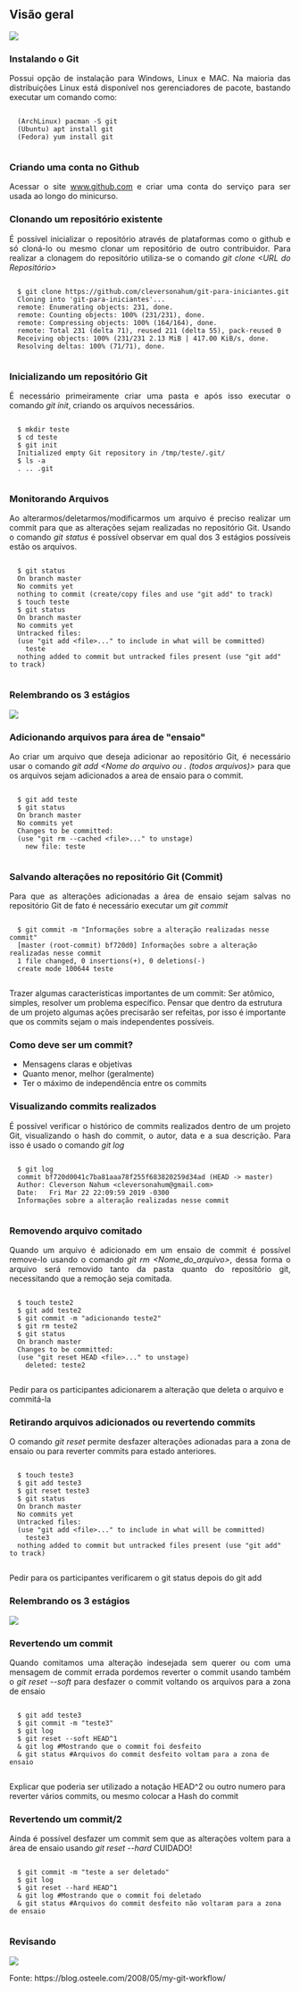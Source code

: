 <div>

  <h2>Visão geral</h2>
  <img src="img/workflow/workflow.png" style="background:none; border:none; box-shadow:none;" />


  <h3>Instalando o Git</h3>
  <p align="justify">Possui opção de instalação para Windows, Linux e MAC. Na maioria das distribuições Linux está disponível nos gerenciadores de pacote, bastando executar um comando como: </p>
  <pre style="white-space: pre-wrap;"><code data-trim>
  (ArchLinux) pacman -S git
  (Ubuntu) apt install git
  (Fedora) yum install git
  </code></pre>


  <h3>Criando uma conta no Github</h3>
  <p align="justify">Acessar o site <a href="https://www.github.com">www.github.com</a> e criar uma conta do serviço para ser usada ao longo do minicurso.</p>


  <h3>Clonando um repositório existente</h3>
  <p align="justify">É possível inicializar o repositório através de plataformas como o github e só cloná-lo ou mesmo clonar um repositório de outro contribuidor. Para realizar a clonagem do repositório utiliza-se o comando <i>git clone &lt;URL do Repositório&gt;</i></p>
  <pre style="white-space: pre-wrap;"><code data-trim>
  $ git clone https://github.com/cleversonahum/git-para-iniciantes.git
  Cloning into 'git-para-iniciantes'...
  remote: Enumerating objects: 231, done.
  remote: Counting objects: 100% (231/231), done.
  remote: Compressing objects: 100% (164/164), done.
  remote: Total 231 (delta 71), reused 211 (delta 55), pack-reused 0
  Receiving objects: 100% (231/231 2.13 MiB | 417.00 KiB/s, done.
  Resolving deltas: 100% (71/71), done.
	</code></pre>


  <h3>Inicializando um repositório Git</h3>
  <p align="justify">É necessário primeiramente criar uma pasta e após isso executar o comando <i>git init</i>, criando os arquivos necessários.</p>
  <pre style="white-space: pre-wrap;"><code data-trim>
  $ mkdir teste
  $ cd teste
  $ git init
  Initialized empty Git repository in /tmp/teste/.git/
  $ ls -a
  . .. .git
	</code></pre>


  <h3>Monitorando Arquivos</h3>
  <p align="justify">Ao alterarmos/deletarmos/modificarmos um arquivo é preciso realizar um commit para que as alterações sejam realizadas no repositório Git. Usando o comando <i>git status</i> é possível observar em qual dos 3 estágios possíveis estão os arquivos.</p>
  <pre style="white-space: pre-wrap;"><code data-trim>
  $ git status
  On branch master
  No commits yet
  nothing to commit (create/copy files and use "git add" to track)
  $ touch teste
  $ git status
  On branch master
  No commits yet
  Untracked files:
  (use "git add &lt;file&gt;..." to include in what will be committed)
	teste
  nothing added to commit but untracked files present (use "git add" to track)
  </code></pre>


  <h3>Relembrando os 3 estágios</h3>
  <img src="img/whatis/file-stages.png" style="background:none; border:none; box-shadow:none;" />


  <h3>Adicionando arquivos para área de "ensaio"</h3>
  <p align="justify">Ao criar um arquivo que deseja adicionar ao repositório Git, é necessário usar o comando <i>git add &lt;Nome do arquivo ou . (todos arquivos)&gt;</i> para que os arquivos sejam adicionados a area de ensaio para o commit.</p>
  <pre style="white-space: pre-wrap;"><code data-trim>
  $ git add teste
  $ git status
  On branch master
  No commits yet
  Changes to be committed:
  (use "git rm --cached &lt;file&gt;..." to unstage)
	new file: teste
  </code></pre>


  <h3>Salvando alterações no repositório Git (Commit)</h3>
  <p align="justify">Para que as alterações adicionadas a área de ensaio sejam salvas no repositório Git de fato é necessário executar um <i>git commit</i></p>
  <pre style="white-space: pre-wrap;"><code data-trim>
  $ git commit -m "Informações sobre a alteração realizadas nesse commit"
  [master (root-commit) bf720d0] Informações sobre a alteração realizadas nesse commit
  1 file changed, 0 insertions(+), 0 deletions(-)
  create mode 100644 teste
  </code></pre>
  <aside class='notes' data-markdown>
    Trazer algumas características importantes de um commit: Ser atômico, simples, resolver um problema específico. Pensar que dentro da estrutura de um projeto algumas ações precisarão ser refeitas, por isso é importante que os commits sejam o mais independentes possíveis.
  </aside>


  <h3>Como deve ser um commit?</h3>
  <ul>
    <li>Mensagens claras e objetivas</li>
    <li>Quanto menor, melhor (geralmente)</li>
    <li>Ter o máximo de independência entre os commits</li>
  </ul>


  <h3>Visualizando commits realizados</h3>
  <p align="justify">É possível verificar o histórico de commits realizados dentro de um projeto Git, visualizando o hash do commit, o autor, data e a sua descrição. Para isso é usado o comando <i>git log</i></p>
  <pre style="white-space: pre-wrap;"><code data-trim>
  $ git log
  commit bf720d0041c7ba81aaa78f255f683820259d34ad (HEAD -> master)
  Author: Cleverson Nahum &lt;cleversonahum@gmail.com&gt;
  Date:   Fri Mar 22 22:09:59 2019 -0300
  Informações sobre a alteração realizadas nesse commit
  </code></pre>


  <h3>Removendo arquivo comitado</h3>
  <p align="justify">Quando um arquivo é adicionado em um ensaio de commit é possível remove-lo usando o comando <i>git rm &lt;Nome_do_arquivo&gt;</i>, dessa forma o arquivo será removido tanto da pasta quanto do repositório git, necessitando que a remoção seja comitada.</p>
  <pre style="white-space: pre-wrap;"><code data-trim>
  $ touch teste2
  $ git add teste2
  $ git commit -m "adicionando teste2"
  $ git rm teste2
  $ git status
  On branch master
  Changes to be committed:
  (use "git reset HEAD &lt;file&gt;..." to unstage)
	deleted: teste2
  </code></pre>
  <aside class='notes' data-markdown>
    Pedir para os participantes adicionarem a alteração que deleta o arquivo e commitá-la
  </aside>


  <h3>Retirando arquivos adicionados ou revertendo commits</h3>
  <p align="justify">O comando <i>git reset</i> permite desfazer alterações adionadas para a zona de ensaio ou para reverter commits para estado anteriores.</p>
  <pre style="white-space: pre-wrap;"><code data-trim>
  $ touch teste3
  $ git add teste3
  $ git reset teste3
  $ git status
  On branch master
  No commits yet
  Untracked files:
  (use "git add &lt;file&gt;..." to include in what will be committed)
	teste3
  nothing added to commit but untracked files present (use "git add" to track)
  </code></pre>
  <aside class='notes' data-markdown>
    Pedir para os participantes verificarem o git status depois do git add
  </aside>


  <h3>Relembrando os 3 estágios</h3>
  <img src="img/whatis/file-stages.png" style="background:none; border:none; box-shadow:none;" />


  <h3>Revertendo um commit</h3>
  <p align="justify">Quando comitamos uma alteração indesejada sem querer ou com uma mensagem de commit errada pordemos reverter o commit usando também o <i>git reset --soft</i> para desfazer o commit voltando os arquivos para a zona de ensaio</p>
  <pre style="white-space: pre-wrap;"><code data-trim>
  $ git add teste3
  $ git commit -m "teste3"
  $ git log
  $ git reset --soft HEAD^1
  & git log #Mostrando que o commit foi desfeito
  & git status #Arquivos do commit desfeito voltam para a zona de ensaio
  </code></pre>
  <aside class='notes' data-markdown>
    Explicar que poderia ser utilizado a notação HEAD^2 ou outro numero para reverter vários commits, ou mesmo colocar a Hash do commit
  </aside>


  <h3>Revertendo um commit/2</h3>
  <p align="justify">Ainda é possível desfazer um commit sem que as alterações voltem para a área de ensaio usando <i>git reset --hard</i> CUIDADO!</p>
  <pre style="white-space: pre-wrap;"><code data-trim>
  $ git commit -m "teste a ser deletado"
  $ git log
  $ git reset --hard HEAD^1
  & git log #Mostrando que o commit foi deletado
  & git status #Arquivos do commit desfeito não voltaram para a zona de ensaio
  </code></pre>


  <h3>Revisando</h3>
  <img src="img/workflow/git-stages.png" style="background:none; border:none; box-shadow:none;" />
  <p>Fonte: https://blog.osteele.com/2008/05/my-git-workflow/</p>
</div>
